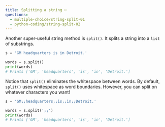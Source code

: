 ```yaml
---
title: Splitting a string ✂️
questions:
  - multiple-choice/string-split-01
  - python-coding/string-split-02
---
```


Another super-useful string method is `split()`. It splits a string into a `list` of substrings.

```python
s = 'GM headquarters is in Detroit.'

words = s.split()
print(words)
# Prints ['GM', 'headquarters', 'is', 'in', 'Detroit.']
```

Notice that `split()` eliminates the whitespace between words. By default, `split()` uses whitespace as word boundaries. However, you can split on whatever characters you want!

```python
s = 'GM;;headquarters;;is;;in;;Detroit.'

words = s.split(';;')
print(words)
# Prints ['GM', 'headquarters', 'is', 'in', 'Detroit.']
```
